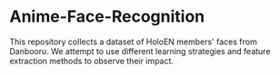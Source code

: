 # Anime-Face-Recognition
This repository collects a dataset of HoloEN members' faces from Danbooru. We attempt to use different learning strategies and feature extraction methods to observe their impact.
